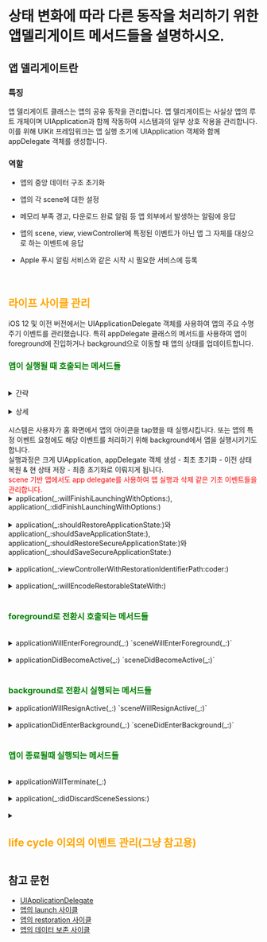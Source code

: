 # 상태 변화에 따라 다른 동작을 처리하기 위한 앱델리게이트 메서드들을 설명하시오.

## 앱 델리게이트란
### 특징 
앱 델리게이트 클래스는 앱의 공유 동작을 관리합니다. 앱 델리게이트는 사실상 앱의 루트 개체이며 UIApplication과 함께 작동하여 시스템과의 일부 상호 작용을 관리합니다. 이를 위해 UIKit 프레임워크는 앱 실행 초기에 UIApplication 객체와 함께 appDelegate 객체를 생성합니다.

### 역할

- 앱의 중앙 데이터 구조 초기화

- 앱의 각 scene에 대한 설정

- 메모리 부족 경고, 다운로드 완료 알림 등 앱 외부에서 발생하는 알림에 응답

- 앱의 scene, view, viewController에 특정된 이벤트가 아닌 앱 그 자체를 대상으로 하는 이벤트에 응답

- Apple 푸시 알림 서비스와 같은 시작 시 필요한 서비스에 등록

</br>

<h2><font color="orange">라이프 사이클 관리</font></h2>
iOS 12 및 이전 버전에서는 UIApplicationDelegate 객체를 사용하여 앱의 주요 수명 주기 이벤트를 관리했습니다. 특히 appDelegate 클래스의 메서드를 사용하여 앱이 foreground에 진입하거나 background으로 이동할 때 앱의 상태를 업데이트합니다.

<h3><font color = "green">앱이 실행될 때 호출되는 메서드들</font></h3>
</br>
<details><summary>간략</summary>

![앱 실행 단계](https://user-images.githubusercontent.com/116094622/232279109-7e6509f6-a670-4daf-b747-a6a7c6158dc1.png)

</details>
</br>
<details><summary>상세</summary>

앱 실행시 사이클 상세
![상세](https://user-images.githubusercontent.com/116094622/232280168-9ea4a694-dd7e-48ad-b293-1ab31a721c24.png)

앱 상태 저장 과정 상세
![보존 상세](https://user-images.githubusercontent.com/116094622/232283721-50112549-d02e-4da4-89b7-8994522ecd60.png)

</details>

</br>
시스템은 사용자가 홈 화면에서 앱의 아이콘을 tap했을 때 실행시킵니다. 또는 앱의 특정 이벤트 요청에도 해당 이벤트를 처리하기 위해 background에서 앱을 실행시키기도 합니다. 
</br>
실행과정은 크게 UIApplication, appDelegate 객체 생성 - 최초 초기화 - 이전 상태 복원 & 현 상태 저장 - 최종 초기화로 이뤄지게 됩니다.</br>
<font color="red"> scene 기반 앱에서도 app delegate를 사용하여 앱 실행과 삭제 같은 기초 이벤트들을 관리합니다.</font>

</br>

<details><summary>application(_:willFinishiLaunchingWithOptions:), application(_:didFinishLaunchingWithOptions:)</summary>

- 호출 시점 : UIKit이 앱의 실행 사이클 시작점에서 호출합니다.
- 동작 효과 
	- 앱의 기본 데이터 구조 초기화
	- 앱에서 실행해야 될 리소스가 있는지 검사
	- 앱의 최초 실행시 하는 일회성 설정 작업을 수행
	- 앱이 사용하는 중요 서비스에 연결(ex:애플 push 알림 서비스)
	- 앱이 설치되는 이유 정보를 위한 실행 옵션 dictionary 체크(**<font color="red">scene기반 앱의 경우 `application(_:configurationForConnecting:options:)`에서 검사</font>**)
	- 사용자가 마지막으로 앱을 사용했을 때 수행한 작업 반영(application(_:didFinishLaunchingWithOptions:)에서 수행, **<font color="red">scene기반 앱이 아닌경우만 가능</font>**)

</details>
</br>
<details><summary>application(_:shouldRestoreApplicationState:)와 application(_:shouldSaveApplicationState:), application(_:shouldRestoreSecureApplicationState:)와 application(_:shouldSaveSecureApplicationState:)</summary>

- 호출 시점 : 최초 앱 초기화가 일어나는 중간에 호출됩니다.
- 동작 효과 : 만약 앱이 state restore을 지원한다면 true를 반환하여 Restore UI State 작업을 수행하게 됩니다.
- **<font color = "red"> 특이사항 :  application(_:shouldRestoreApplicationState:)와 application(_:shouldSaveApplicationState:) 메서드는 ios 13.2 버전 이후로 deprecated되었습니다. 이후 버전에서는 application(_:shouldRestoreSecureApplicationState:), application(_:shouldSaveSecureApplicationState:)을 사용합니다.</font>**

</details>
</br>
<details><summary>application(_:viewControllerWithRestorationIdentifierPath:coder:)</summary>

- 호출 시점 : UI State를 복구하는 도중 UIKit은 보존된 인터페이스 내에서 뷰 컨트롤러 객체를 생성하거나 찾으려고 시도합니다. 
	- 처음에는 viewController(withRestorationIdentifierPath:coder:)를 호출하여 복구 대상 뷰컨트롤러의 restoreration class가 있는지 묻습니다. 만약 없다면, 추가 탐색을 계속합니다.
	- 두번째로는 appDelegate의 application(_:viewControllerWithRestorationIdentifierPath:coder:)을 호출하여 restoreration class가 있는지 묻습니다. 만약 여기에도 없다면 같은 path를 가진 동일 객체가 존재하는지 찾고, 그마저 없다면 스토리보드의 뷰컨트롤러를 가져와서 생성합니다.

- 동작 효과 : UIKit이 요구하는 뷰컨트롤러 객체를 생성하거나 이미 존재하는 뷰컨트롤러를 반환합니다. 만약 appDelegate가 제공하는 뷰컨트롤러가 없다면 nil을 반환합니다.

</details>
</br>
<details><summary>application(_:willEncodeRestorableStateWith:)</summary>

- 호출 시점 : application(_:shouldSaveApplicationState:) 또는 application(_:shouldSaveSecureApplicationState:)의 return 값이 true라면  앱 상태 저장 사이클이 시작되고 그 사이클 초기에 호출됩니다.

- 동작 효과 : 앱의 설정 상태 또는 UI와 관련된 다른 정보들을 저장합니다. **<font color="red">데이터 보존 process는 실제 DB나 icloud처럼 데이터의 영구 저장을 보장하지 않습니다.</font>**
</details>

</br>

<h3><font color = "green">foreground로 전환시 호출되는 메서드들</font></h3>
</br>

<details><summary>applicationWillEnterForeground(_:) `sceneWillEnterForeground(_:)`</summary>
- 호출 시점 : 시스템은 foreground로 이동하기 전 앱을 `inactive` 상태로 만듭니다. 이를 위해 UIKit이background에 존재하는 앱을 inactive상태로 전환시킬 때  호출됩니다.

- 동작 효과 : background에서 foreground로 전환될 때 디스크로부터 리소스들을 불러오고 네트워크로부터 데이터를 가져옵니다.

</details>
</br>

<details><summary>applicationDidBecomeActive(_:) `sceneDidBecomeActive(_:)`</summary>

- 호출 시점 : 시스템은 UI를 화면에 표시하기 전에 앱을 `active` 상태로 전환시킵니다. 이 과정에서 두 메서드는 앱의 UI와 런타임 동작을 설정하기 위해 호출됩니다.

- 동작 효과 : 앱의 UI와 런타임 동작을 설정할 수 있는 코드가 위 메서드에 포함되어 있습니다. 구체적으로는...
	- 필요하다면 현재 보여지는 뷰 컨트롤러를 바꿉니다.
	- 뷰와 컨트롤 객체(버튼, 슬라이더 등..)의 상태 및 데이터를 업데이트 합니다.
	- 일시중지된 게임을 재개할 수 있는 컨트롤 객체를 화면에 표시합니다.
	- 작업을 실행하기 위해 사용할 디스패치 큐를 시작시키거나 재개시킵니다.
	- 데이터 소스 객체를 업데이트합니다.
	- 주기적 작업의 타이머를 시작시킵니다.

</details>
</br>

<h3><font color = "green">background로 전환시 실행되는 메서드들</font></h3>

<details><summary>applicationWillResignActive(_:) `sceneWillResignActive(_:)`</summary>

- 호출 시점 : 시스템은 foreground 앱을 종료하거나 시스템 알림이 표시와 같은 여러가지 이유로 앱을 비활성화시킵니다. 비활성화 과정에서 UIKit이 메서드를 호출하게 됩니다.

- 동작 효과 : 사용자의 데이터를 보존하고 대부분의 주요 작업들을 중단시켜 앱의 동작을 최소화합니다.
	- 디스크에 데이터 저장 및 열린 파일 닫기
	- 디스패치, NSOperation 대기열 일시중지
	- 새롭게 실행될 작업 스케줄링 중단
	- 활성화된 타이머 모두 비활성
	- 자동으로 게임 플레이 일시중지
	- Metal 프레임워크, OpenGL 등의 그래픽 작업 중단

</details>
</br>
<details><summary>applicationDidEnterBackground(_:) `sceneDidEnterBackground(_:)`</summary>

- 호출 시점 : applicationWillResignActive(_:)을 통해 active 상태에서 In-active 상태로 전환된 앱이foreground에서 background로 이동하게 되는 시점에 호출됩니다.

- 동작 효과 : foreground에서 점유하고 있던 시스템 메모리를 해제하고 모든 공유 리소스를 해제시킵니다.
	- 직접 파일에서 읽어오고 있는 이미지나 미디어를 제거합니다.
	- 디스크에서 재생성 또는 다시 호출가능한 메모리 점유율이 높은 객체들을 제거합니다.
	- 카메라 및 다른 공유 하드웨어 리소스와의 연결을 해제합니다.
	- UI에서 민감한 개인정보를 숨깁니다.
	- 알림이나 다른 일시적 인터페이스를 제거합니다.
	- 공유 시스템 데이터베이스와의 연결을 닫습니다.
	- Bonjour 서비스 등록을 해제하고 연관 소켓 추적을 중단합니다.
	- 그래픽 작업(Metal framework, OpenGL)이 끝났는지 확인합니다.

</details>
</br>

<h3><font color = "green">앱이 종료될때 실행되는 메서드들</font></h3>

</br>

<details><summary>applicationWillTerminate(_:)</summary>

- 호출 시점 : 사용자가 앱을 종료했을 때 해당 앱이 background 상태를 미지원 또는 ios 3 버전 미만이거나 메모리 관리 등의 이유로 시스템이 background에 존재하는 앱을 제거해야 할 때 호출됩니다.

- 동작 효과 : 앱이 곧 종료되며 메모리에서 완전히 제거됨을 notification을 통해 앱에 알립니다. 공유 리소스 해제, 사용자 데이터 저장 및 타이머 무효화 등의 background 전환에서 했던 것과 유사한 앱 동작 최소화 과정을 수행합니다. 소요시간은 약 5초이며, 5초 이후에도 메서드가 반환되지 않으면 시스템이 자동으로 모든 프로세스를 중단시킵니다.

</details>
</br>
<details><summary>application(_:didDiscardSceneSessions:)</summary>

- 호출 시점
	- 사용자가 app Switcher에서 scene을 제거하여 UIKit이 Scene에 연결된 세션을 모두 없애기 전에 호출
	- 화면에 표시할 수 없는 scene이 존재하는 경우 UIKit이 호출하며, 메모리 관리를 위해 background의 scene을 삭제하는 경우에는 호출되지 않습니다.(scene은 삭제되나 연관 Session들은 삭제되지 않습니다)
	- 앱이 현재 not running 상태라면, 앱 실행 이후 이 메서드를 호출합니다.

- 동작 효과 : 앱의 데이터 구조를 업데이트하고 scene과 연관된 모든 리소스를 해제합니다.

</details>
</br>
<details><summary>
<h2><font color = "orange">life cycle 이외의 이벤트 관리(그냥 참고용)</font></h2></summary>

<h3><font color = "green">메모리 경고시 사용되는 메서드</font></h3>
</br>

#### applicationDidReceiveMemoryWarning(_:)
- 호출 시점 : 시스템이 가용 메모리가 부족하고 suspended 앱을 종료해도 메모리를 회수 불가능할 때 UIKit이 실행중인 앱에 메모리 경고를 보내면서 호출합니다.
- 동작 효과 : 재생성 가능하거나 디스크에서 다시 호출가능한 cache 데이터를 제거하여 가능한 한 많은 메모리를 확보합니다. UIViewController 클래스의 didReceiveMemoryWarning() 및 didReceiveMemoryWarningNotification 알림과 함께 사용하여 앱 전체에서 메모리를 해제합니다.

<h3><font color = "green">사용자가 기기를 lock/unlock시 호출되는 메서드</font></h3>
</br>

#### applicationProtectedDataDidBecomeAvailable(_:), applicationProtectedDataWillBecomeUnavailable(_:)
- 동작 효과 : 현재 기기가 잠금 상태가 아닐 때에만 보호된 파일에 접근이 가능하도록 합니다. 접근 자체가 문제 없더라도 잠금 상태에서 해당 파일에 접근이 있다면, 그 접근을 해제시킵니다.

<h3><font color = "green">Handoff(아이폰-맥북-아이패드 간 클립보드 공유 같은 멀티플랫폼 작업)시 호출되는 메서드</font></h3>
</br>

#### application(_:didUpdate:)

<h3><font color = "green">시간 변화시 호출되는 메서드</font></h3>
</br>

####  applicationSignificantTimeChange(_:)

<h3><font color = "green">open URL 리소스 접근시 호출되는 메서드</font></h3>
</br>

#### application(_:open:options:)

</details>

## 참고 문헌

- [UIApplicationDelegate](https://developer.apple.com/documentation/uikit/uiapplicationdelegate)
- [앱의 launch 사이클](https://developer.apple.com/documentation/uikit/app_and_environment/responding_to_the_launch_of_your_app/about_the_app_launch_sequence)
- [앱의 restoration 사이클](https://developer.apple.com/documentation/uikit/view_controllers/preserving_your_app_s_ui_across_launches/about_the_ui_restoration_process)
- [앱의 데이터 보존 사이클](https://developer.apple.com/documentation/uikit/view_controllers/preserving_your_app_s_ui_across_launches/about_the_ui_preservation_process)